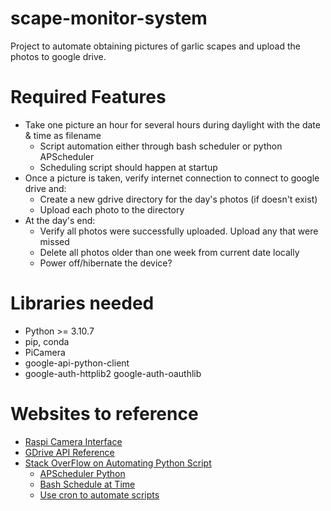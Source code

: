 # scape-monitor-system
 Project to automate obtaining pictures of garlic scapes and upload the photos to google drive.

# Required Features
* Take one picture an hour for several hours during daylight with the date & time as filename
  * Script automation either through bash scheduler or python APScheduler
  * Scheduling script should happen at startup
* Once a picture is taken, verify internet connection to connect to google drive and:
  * Create a new gdrive directory for the day's photos (if doesn't exist)
  * Upload each photo to the directory
* At the day's end:
  * Verify all photos were successfully uploaded.  Upload any that were missed
  * Delete all photos older than one week from current date locally
  * Power off/hibernate the device?

# Libraries needed
* Python >= 3.10.7
* pip, conda
* PiCamera
* google-api-python-client
* google-auth-httplib2 google-auth-oauthlib

# Websites to reference
* [Raspi Camera Interface](https://projects.raspberrypi.org/en/projects/getting-started-with-picamera/0)
* [GDrive API Reference](https://developers.google.com/drive/api/quickstart/python)
* [Stack OverFlow on Automating Python Script](https://stackoverflow.com/questions/15088037/python-script-to-do-something-at-the-same-time-every-day)
  * [APScheduler Python](https://apscheduler.readthedocs.io/en/latest/)
  * [Bash Schedule at Time](https://stackoverflow.com/questions/18945669/how-to-run-a-script-at-a-certain-time-on-linux)
  * [Use cron to automate scripts](https://stackoverflow.com/questions/878600/how-to-create-a-cron-job-using-bash-automatically-without-the-interactive-editor)
